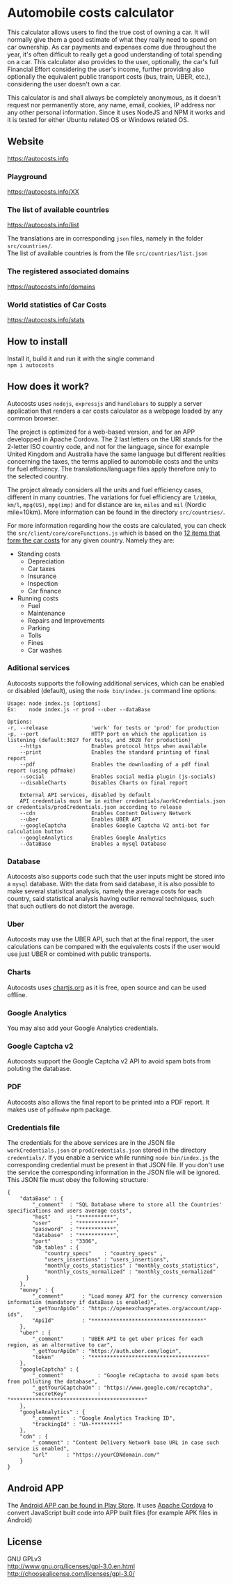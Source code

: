 Automobile costs calculator
=========

This calculator allows users to find the true cost of owning a car. It will normally give them a good estimate of what they really need to spend on car ownership. As car payments and expenses come due throughout the year, it's often difficult to really get a good understanding of total spending on a car. This calculator also provides to the user, optionally, the car's full Financial Effort considering the user's income, further providing also optionally the equivalent public transport costs (bus, train, UBER, etc.), considering the user doesn't own a car.

This calculator is and shall always be completely anonymous, as it doesn't request nor permanently store, any name, email, cookies, IP address nor any other personal information. Since it uses NodeJS and NPM it works and it is tested for either Ubuntu related OS or Windows related OS.

## Website
https://autocosts.info

### Playground
https://autocosts.info/XX 

### The list of available countries
https://autocosts.info/list

The translations are in corresponding `json` files, namely in the folder `src/countries/`.<br>
The list of available countries is from the file `src/countries/list.json`

### The registered associated domains
https://autocosts.info/domains

### World statistics of Car Costs
https://autocosts.info/stats

## How to install
Install it, build it and run it with the single command<br>
`npm i autocosts`

## How does it work?
Autocosts uses `nodejs`, `expressjs` and `handlebars` to supply a server application that renders a car costs calculator as a webpage loaded by any common browser. 

The project is optimized for a web-based version, and for an APP developped in Apache Cordova. The 2 last letters on the URI stands for the 2-letter ISO country code, and not for the language, since for example United Kingdom and Australia have the same language but different realities concerning the taxes, the terms applied to automobile costs and the units for fuel efficiency. The translations/language files apply therefore only to the selected country.

The project already considers all the units and fuel efficiency cases, different in many countries. The variations for fuel efficiency are `l/100km`, `km/l`, `mpg(US)`, `mpg(imp)` and for distance are `km`, `miles` and `mil` (Nordic mile=10km). More information can be found in the directory `src/countries/`.

For more information regarding how the costs are calculated, you can check the `src/client/core/coreFunctions.js` which is based on the <a href="https://en.wikipedia.org/wiki/Car_costs">12 items that form the car costs</a> for any given country. Namely they are:

* Standing costs
  * Depreciation
  * Car taxes
  * Insurance
  * Inspection
  * Car finance
* Running costs
  * Fuel
  * Maintenance
  * Repairs and Improvements
  * Parking
  * Tolls
  * Fines
  * Car washes

### Aditional services
Autocosts supports the following additional services, which can be enabled or disabled (default), 
using the `node bin/index.js` command line options:

```
Usage: node index.js [options]
Ex:    node index.js -r prod --uber --dataBase

Options: 
-r, --release              'work' for tests or 'prod' for production
-p, --port                 HTTP port on which the application is listening (default:3027 for tests, and 3028 for production)
    --https                Enables protocol https when available
    --print                Enables the standard printing of final report
    --pdf                  Enables the downloading of a pdf final report (using pdfmake)
    --social               Enables social media plugin (js-socials)
    --disableCharts        Disables Charts on final report

    External API services, disabled by default
    API credentials must be in either credentials/workCredentials.json or credentials/prodCredentials.json according to release
    --cdn                  Enables Content Delivery Network
    --uber                 Enables UBER API
    --googleCaptcha        Enables Google Captcha V2 anti-bot for calculation button
    --googleAnalytics      Enables Google Analytics
    --dataBase             Enables a mysql Database
```

### Database

Autocosts also supports code such that the user inputs might be stored into a `mysql` database. With the data from said database, it is also possible to make several statisitcal analysis, namely the average costs for each country, said statistical analysis having outlier removal techniques, such that such outliers do not distort the average.

### Uber

Autocosts may use the UBER API, such that at the final repport, the user calculations can be compared with the equivalents costs if the user would use just UBER or combined with public transports.

### Charts

Autocosts uses <a href=http://www.chartjs.org/>chartjs.org</a> as it is free, open source and can be used offline.

### Google Analytics

You may also add your Google Analytics credentials.

### Google Captcha v2

Autocosts support the Google Captcha v2 API to avoid spam bots from poluting the database.

### PDF

Autocosts also allows the final report to be printed into a PDF report. It makes use of `pdfmake` npm package.

### Credentials file

The credentials for the above services are in the JSON file `workCredentials.json` or `prodCredentials.json` stored in the directory `credentials/`. If you enable a service while running `node bin/index.js` the corresponding credential must be present in that JSON file. If you don't use the service the corresponding information in the JSON file will be ignored. This JSON file must obey the following structure:

```
{
    "dataBase" : {
        "_comment"  : "SQL Database where to store all the Countries' specifications and users average costs",
        "host"      : "***********",
        "user"      : "***********",
        "password"  : "***********",
        "database"  : "***********",
        "port"      : "3306",
        "db_tables" : {
            "country_specs"    : "country_specs" ,
            "users_insertions" : "users_insertions",
            "monthly_costs_statistics" : "monthly_costs_statistics",
            "monthly_costs_normalized" : "monthly_costs_normalized"
      }
    },
    "money" : {
        "_comment"      : "Load money API for the currency conversion information (mandatory if dataBase is enabled)",
        "_getYourApiOn" : "https://openexchangerates.org/account/app-ids",
        "ApiId"         : "************************************"
    }, 
    "uber" : {
        "_comment"      : "UBER API to get uber prices for each region, as an alternative to car",
        "_getYourApiOn" : "https://auth.uber.com/login",
        "token"         : "*************************************"
    },
    "googleCaptcha" : {
        "_comment"           : "Google reCaptacha to avoid spam bots from polluting the database",
        "_getYourGCaptchaOn" : "https://www.google.com/recaptcha",
        "secretKey"          : "*******************************************"
    },
    "googleAnalytics" : {
        "_comment"   : "Google Analytics Tracking ID",
        "trackingId" : "UA-*********"
    },
    "cdn" : {
        "_comment" : "Content Delivery Network base URL in case such service is enabled",
        "url"      : "https://yourCDNdomain.com/"
    }       
}
```

## Android APP<br>

The <a href="https://play.google.com/store/apps/details?id=info.autocosts">Android APP can be found in Play Store</a>. It uses <a href="https://cordova.apache.org/">Apache Cordova</a> to convert JavaScript built code into APP built files (for example APK files in Android)

## License<br>
GNU GPLv3<br>
http://www.gnu.org/licenses/gpl-3.0.en.html <br>
http://choosealicense.com/licenses/gpl-3.0/
